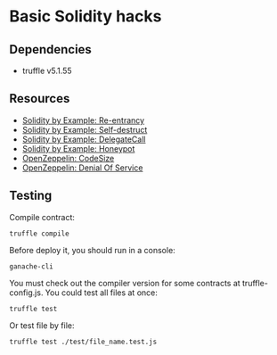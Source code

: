 # Basic Solidity hacks

## Dependencies

* truffle v5.1.55

## Resources

* [Solidity by Example: Re-entrancy](https://solidity-by-example.org/hacks/re-entrancy/)
* [Solidity by Example: Self-destruct](https://solidity-by-example.org/hacks/self-destruct/)
* [Solidity by Example: DelegateCall](https://solidity-by-example.org/hacks/delegatecall/)
* [Solidity by Example: Honeypot](https://solidity-by-example.org/hacks/honeypot/)
* [OpenZeppelin: CodeSize](https://github.com/OpenZeppelin/openzeppelin-contracts/blob/master/contracts/utils/Address.sol)
* [OpenZeppelin: Denial Of Service](https://solidity-by-example.org/hacks/denial-of-service/)



## Testing
Compile contract:
```
truffle compile
```
Before deploy it, you should run in a console:
```
ganache-cli
```
You must check out the compiler version for some contracts at truffle-config.js. You could test all files at once:
```
truffle test
```
Or test file by file:
```
truffle test ./test/file_name.test.js
```